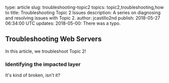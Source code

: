 type: article
slug: troubleshooting-topic2
topics: topic2,troubleshooting,how to
title: Troubleshooting Topic 2 Issues
description: A series on diagnosing and resolving issues with Topic 2.
author: jcastillo2nd
publish: 2018-05-27 06:34:00 UTC
updates: 2018-05-00: There was a typo.


## Troubleshooting Web Servers ##

In this article, we troubleshoot Topic 2! 

### Identifying the impacted layer ###

It's kind of broken, isn't it?
